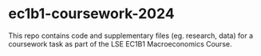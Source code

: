# ec1b1-coursework-2024
This repo contains code and supplementary files (eg. research, data) for a coursework task as part of the LSE EC1B1 Macroeconomics Course.

